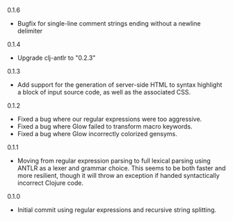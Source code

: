 0.1.6
 * Bugfix for single-line comment strings ending without a newline delimiter

0.1.4
 * Upgrade clj-antlr to "0.2.3"

0.1.3
 * Add support for the generation of server-side HTML to syntax highlight a block of input source code, as well as the associated CSS.

0.1.2
 * Fixed a bug where our regular expressions were too aggressive.
 * Fixed a bug where Glow failed to transform macro keywords.
 * Fixed a bug where Glow incorrectly colorized gensyms.

0.1.1
 * Moving from regular expression parsing to full lexical parsing using ANTLR as a lexer and grammar choice. This seems to be both faster and more resilient, though it will throw an exception if handed syntactically incorrect Clojure code.

0.1.0
 * Initial commit using regular expressions and recursive string splitting.

